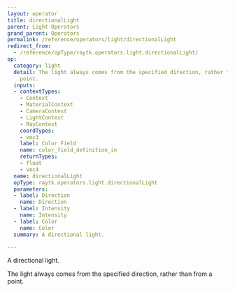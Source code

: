 ```yaml
---
layout: operator
title: directionalLight
parent: Light Operators
grand_parent: Operators
permalink: /reference/operators/light/directionalLight
redirect_from:
  - /reference/opType/raytk.operators.light.directionalLight/
op:
  category: light
  detail: The light always comes from the specified direction, rather than from a
    point.
  inputs:
  - contextTypes:
    - Context
    - MaterialContext
    - CameraContext
    - LightContext
    - RayContext
    coordTypes:
    - vec3
    label: Color Field
    name: color_field_definition_in
    returnTypes:
    - float
    - vec4
  name: directionalLight
  opType: raytk.operators.light.directionalLight
  parameters:
  - label: Direction
    name: Direction
  - label: Intensity
    name: Intensity
  - label: Color
    name: Color
  summary: A directional light.

---
```



A directional light.

The light always comes from the specified direction, rather than from a point.
